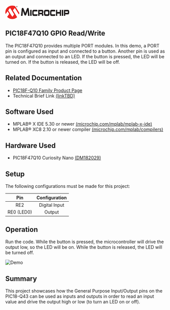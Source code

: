 <div id="readme" class="Box-body readme blob js-code-block-container">
 <article class="markdown-body entry-content p-3 p-md-6" itemprop="This needs to locked down and 'never' changed"><p><a href="https://www.microchip.com" rel="nofollow"><img src="images/MicrochipLogo.png" alt="MCHP" style="max-width:40%;"></a></p>

# PIC18F47Q10 GPIO Read/Write

The PIC18F47Q10 provides multiple PORT modules.
In this demo, a PORT pin is configured as input and connected to a button. Another pin is used as an output and connected to an LED. If the button is pressed, the LED will be turned on. If the button is released, the LED will be off.

## Related Documentation
- [PIC18F-Q10 Family Product Page](https://www.microchip.com/design-centers/8-bit/pic-mcus/device-selection/pic18f-q10-product-family)
- Technical Brief Link [(linkTBD)](http://www.microchip.com/)

## Software Used
- MPLAB® X IDE 5.30 or newer [(microchip.com/mplab/mplab-x-ide)](http://www.microchip.com/mplab/mplab-x-ide)
- MPLAB® XC8 2.10 or newer compiler [(microchip.com/mplab/compilers)](http://www.microchip.com/mplab/compilers)

## Hardware Used
- PIC18F47Q10 Curiosity Nano [(DM182029)](https://www.microchip.com/Developmenttools/ProductDetails/DM182029)

## Setup

The following configurations must be made for this project:

|Pin           | Configuration      |
| :----------: | :----------------: |
|RE2           | Digital Input      |
|RE0 (LED0)    | Output             |

## Operation
Run the code. While the button is pressed, the microcontroller will drive the output low, so the LED will be on. While the button is released, the LED will be turned off.

<img src="images/demo.gif" alt="Demo" width="500"/>

## Summary 
This project showcases how the General Purpose Input/Output pins on the PIC18-Q43 can be used as inputs and outputs in order to read an input value and drive the output high or low (to turn an LED on or off).
